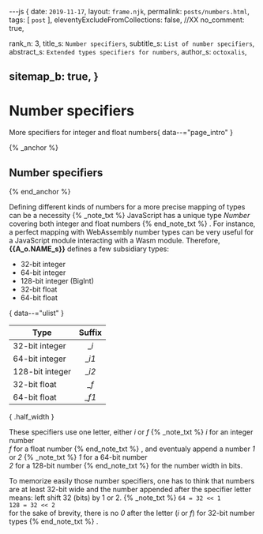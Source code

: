 ---js
{
  date:      `2019-11-17`,
  layout:    `frame.njk`,
  permalink: `posts/numbers.html`,
  tags:      [ `post` ],
  eleventyExcludeFromCollections: false,
  //XX no_comment: true,

  rank_n:     3,
  title_s:    `Number specifiers`,
  subtitle_s: `List of number specifiers`,
  abstract_s: `Extended types specifiers for numbers`,
  author_s:   `octoxalis`,
  
  sitemap_b: true,
}
---
[comment]: # (======== Post ========)
# Number specifiers

More specifiers for integer and float numbers{ data--="page_intro" }

{% _anchor %}
## Number specifiers
{% end_anchor %}

<slot-slice>
<slot-css lib_table/>

Defining different kinds of numbers for a more precise mapping of types can be a necessity
{% _note_txt %}
JavaScript has a unique type _Number_ covering both integer and float numbers
{% end_note_txt %}
. For instance, a perfect mapping with WebAssembly number types can be very useful for a JavaScript module interacting with a Wasm module.
Therefore, **{{A_o.NAME_s}}** defines a few subsidiary types:

+ 32-bit integer
+ 64-bit integer
+ 128-bit integer (BigInt)
+ 32-bit float
+ 64-bit float

{ data--="ulist" }


| Type            | Suffix |
| ----------------|:------:|
| 32-bit integer  |  __i_   |
| 64-bit integer  |  __i1_  |
| 128-bit integer |  __i2_  |
| 32-bit float    |  __f_   |
| 64-bit float    |  __f1_  |

{ .half_width }

These specifiers use one letter, either _i_ or _f_
{% _note_txt %}
_i_ for an integer number  
_f_ for a float number
{% end_note_txt %}
, and eventualy append a number _1_ or _2_
{% _note_txt %}
_1_ for a 64-bit number  
_2_ for a 128-bit number
{% end_note_txt %}
for the number width in bits.


To memorize easily those number specifiers, one has to think that numbers are at least 32-bit wide
and the number appended after the specifier letter means: left shift 32 (bits) by 1 or 2.
{% _note_txt %}
`64 = 32 << 1`  
`128 = 32 << 2`  
for the sake of brevity, there is no _0_ after the letter (_i_ or _f_) for 32-bit number types
{% end_note_txt %}
.

</slot-slice>

[comment]: # (======== Links ========)

